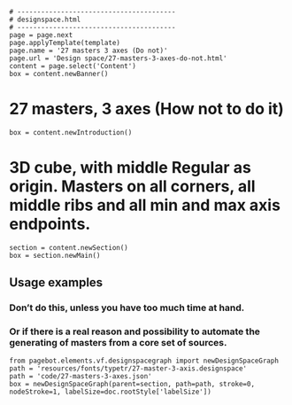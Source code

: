 ~~~
# ----------------------------------------
# designspace.html
# ----------------------------------------
page = page.next
page.applyTemplate(template)  
page.name = '27 masters 3 axes (Do not)'
page.url = 'Design space/27-masters-3-axes-do-not.html'
content = page.select('Content')
box = content.newBanner()
~~~

# 27 masters, 3 axes (How not to do it)

~~~
box = content.newIntroduction()
~~~

# 3D cube, with middle Regular as origin. Masters on all corners, all middle ribs and all **min** and **max** axis endpoints.

~~~
section = content.newSection()
box = section.newMain()
~~~

## Usage examples

### Don’t do this, unless you have too much time at hand.

### Or if there is a real reason and possibility to automate the generating of masters from a core set of sources.

~~~
from pagebot.elements.vf.designspacegraph import newDesignSpaceGraph
path = 'resources/fonts/typetr/27-master-3-axis.designspace'
path = 'code/27-masters-3-axes.json'
box = newDesignSpaceGraph(parent=section, path=path, stroke=0, nodeStroke=1, labelSize=doc.rootStyle['labelSize'])
~~~